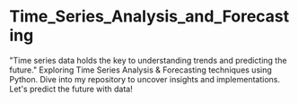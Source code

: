 # Time_Series_Analysis_and_Forecasting
"Time series data holds the key to understanding trends and predicting the future." Exploring Time Series Analysis &amp; Forecasting techniques using Python. Dive into my repository to uncover insights and implementations. Let's predict the future with data!
